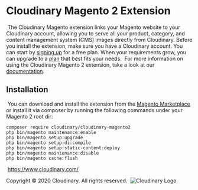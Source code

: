 # Cloudinary Magento 2 Extension
​
The Cloudinary Magento extension links your Magento website to your Cloudinary account, allowing you to serve all your product, category, and content management system (CMS) images directly from Cloudinary.
​
Before you install the extension, make sure you have a Cloudinary account. You can start by [signing up](https://cloudinary.com/users/register_free?utm_source=magento-2-git-page&utm_medium=affiliate&utm_content=sign-up&utm_campaign=1975) for a free plan. When your requirements grow, you can upgrade to a [plan](https://cloudinary.com/pricing) that best fits your needs.
​
For more information on using the Cloudinary Magento 2 extension, take a look at our [documentation](https://cloudinary.com/documentation/magento_integration).
​
## Installation
​
You can download and install the extension from the [Magento Marketplace](https://marketplace.magento.com/cloudinary-cloudinary.html) or install it via composer by running the following commands under your Magento 2 root dir:
​
```
composer require cloudinary/cloudinary-magento2
php bin/magento maintenance:enable
php bin/magento setup:upgrade
php bin/magento setup:di:compile
php bin/magento setup:static-content:deploy
php bin/magento maintenance:disable
php bin/magento cache:flush
```
​
https://www.cloudinary.com/

Copyright © 2020 Cloudinary. All rights reserved.
​
![Cloudinary Logo](https://cloudinary-res.cloudinary.com/image/upload/c_scale,w_300/v1/logo/for_white_bg/cloudinary_logo_for_white_bg.svg)

